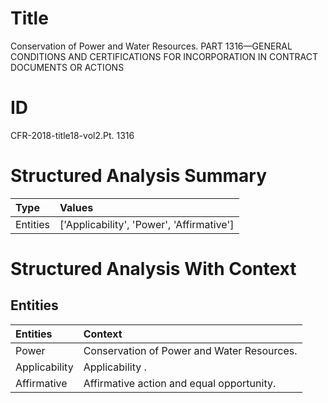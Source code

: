 # Title

 Conservation of Power and Water Resources. PART 1316—GENERAL CONDITIONS AND CERTIFICATIONS FOR INCORPORATION IN CONTRACT DOCUMENTS OR ACTIONS


# ID

 CFR-2018-title18-vol2.Pt. 1316


# Structured Analysis Summary

| Type     | Values                                    |
|:---------|:------------------------------------------|
| Entities | ['Applicability', 'Power', 'Affirmative'] |


# Structured Analysis With Context

 


## Entities

| Entities      | Context                                      |
|:--------------|:---------------------------------------------|
| Power         | Conservation of  Power  and Water Resources. |
| Applicability | Applicability .                              |
| Affirmative   | Affirmative  action and equal opportunity.   |


